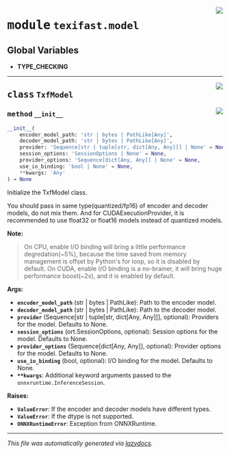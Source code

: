 <!-- markdownlint-disable -->

<a href="../src/texifast/model.py#L0"><img align="right" style="float:right;" src="https://img.shields.io/badge/-source-cccccc?style=flat-square"></a>

# <kbd>module</kbd> `texifast.model`




**Global Variables**
---------------
- **TYPE_CHECKING**


---

<a href="../src/texifast/model.py#L16"><img align="right" style="float:right;" src="https://img.shields.io/badge/-source-cccccc?style=flat-square"></a>

## <kbd>class</kbd> `TxfModel`




<a href="../src/texifast/model.py#L17"><img align="right" style="float:right;" src="https://img.shields.io/badge/-source-cccccc?style=flat-square"></a>

### <kbd>method</kbd> `__init__`

```python
__init__(
    encoder_model_path: 'str | bytes | PathLike[Any]',
    decoder_model_path: 'str | bytes | PathLike[Any]',
    provider: 'Sequence[str | tuple[str, dict[Any, Any]]] | None' = None,
    session_options: 'SessionOptions | None' = None,
    provider_options: 'Sequence[dict[Any, Any]] | None' = None,
    use_io_binding: 'bool | None' = None,
    **kwargs: 'Any'
) → None
```

Initialize the TxfModel class. 

You should pass in same type(quantized/fp16) of encoder and decoder models, do not mix them. And for CUDAExecutionProvider, it is recommended to use float32 or float16 models instead of quantized models. 



**Note:**

> On CPU, enable I/O binding will bring a little performance degredation(~5%), because the time saved from memory management is offset by Python's for loop, so it is disabled by default. On CUDA, enable I/O binding is a no-brainer, it will bring huge performance boost(~2x), and it is enabled by default. 
>

**Args:**
 
 - <b>`encoder_model_path`</b> (str | bytes | PathLike):  Path to the encoder model. 
 - <b>`decoder_model_path`</b> (str | bytes | PathLike):  Path to the decoder model. 
 - <b>`provider`</b> (Sequence[str | tuple[str, dict[Any, Any]]], optional):  Providers for the model. Defaults to None. 
 - <b>`session_options`</b> (ort.SessionOptions, optional):  Session options for the model. Defaults to None. 
 - <b>`provider_options`</b> (Sequence[dict[Any, Any]], optional):  Provider options for the model. Defaults to None. 
 - <b>`use_io_binding`</b> (bool, optional):  I/O binding for the model. Defaults to None. 
 - <b>`**kwargs`</b>:  Additional keyword arguments passed to the `onnxruntime.InferenceSession`. 



**Raises:**
 
 - <b>`ValueError`</b>:  If the encoder and decoder models have different types. 
 - <b>`ValueError`</b>:  If the dtype is not supported. 
 - <b>`ONNXRuntimeError`</b>:  Exception from ONNXRuntime. 







---

_This file was automatically generated via [lazydocs](https://github.com/ml-tooling/lazydocs)._

